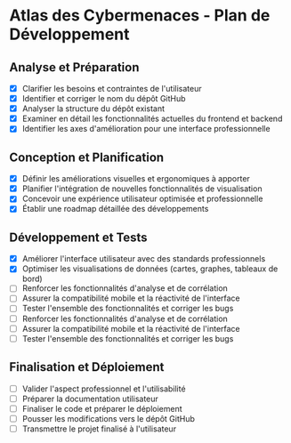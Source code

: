 # Atlas des Cybermenaces - Plan de Développement

## Analyse et Préparation
- [x] Clarifier les besoins et contraintes de l'utilisateur
- [x] Identifier et corriger le nom du dépôt GitHub
- [x] Analyser la structure du dépôt existant
- [x] Examiner en détail les fonctionnalités actuelles du frontend et backend
- [x] Identifier les axes d'amélioration pour une interface professionnelle

## Conception et Planification
- [x] Définir les améliorations visuelles et ergonomiques à apporter
- [x] Planifier l'intégration de nouvelles fonctionnalités de visualisation
- [x] Concevoir une expérience utilisateur optimisée et professionnelle
- [x] Établir une roadmap détaillée des développements

## Développement et Tests
- [x] Améliorer l'interface utilisateur avec des standards professionnels
- [x] Optimiser les visualisations de données (cartes, graphes, tableaux de bord)
- [ ] Renforcer les fonctionnalités d'analyse et de corrélation
- [ ] Assurer la compatibilité mobile et la réactivité de l'interface
- [ ] Tester l'ensemble des fonctionnalités et corriger les bugs
- [ ] Renforcer les fonctionnalités d'analyse et de corrélation
- [ ] Assurer la compatibilité mobile et la réactivité de l'interface
- [ ] Tester l'ensemble des fonctionnalités et corriger les bugs

## Finalisation et Déploiement
- [ ] Valider l'aspect professionnel et l'utilisabilité
- [ ] Préparer la documentation utilisateur
- [ ] Finaliser le code et préparer le déploiement
- [ ] Pousser les modifications vers le dépôt GitHub
- [ ] Transmettre le projet finalisé à l'utilisateur
